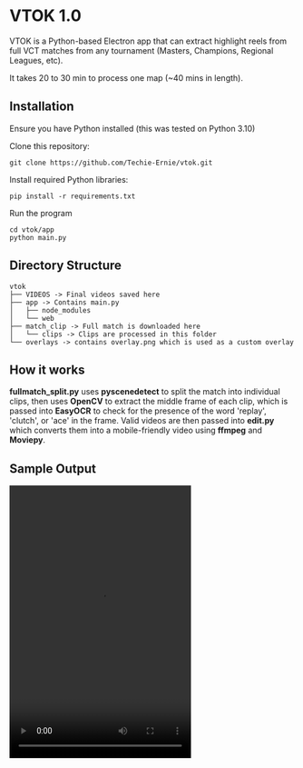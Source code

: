 # VTOK 1.0 
VTOK is a Python-based Electron app that can extract highlight reels from full VCT matches from any tournament (Masters, Champions, Regional Leagues, etc).

It takes 20 to 30 min to process one map (~40 mins in length).

## Installation
Ensure you have Python installed (this was tested on Python 3.10)


Clone this repository:

    git clone https://github.com/Techie-Ernie/vtok.git

Install required Python libraries:

    pip install -r requirements.txt

Run the program 
    
    cd vtok/app
    python main.py


## Directory Structure
    vtok
    ├── VIDEOS -> Final videos saved here
    ├── app -> Contains main.py
    │   ├── node_modules
    │   └── web 
    ├── match_clip -> Full match is downloaded here
    │   └── clips -> Clips are processed in this folder
    └── overlays -> contains overlay.png which is used as a custom overlay
    



## How it works
**fullmatch_split.py** uses **pyscenedetect** to split the match into individual clips, then uses **OpenCV** to extract the middle frame of each clip, which is passed into **EasyOCR** to check for the presence of the word 'replay', 'clutch', or 'ace' in the frame. Valid videos are then passed into **edit.py** which converts them into a mobile-friendly video using **ffmpeg** and **Moviepy**.

## Sample Output
<video src="demo.mp4" width="320" height="480" controls></video>
